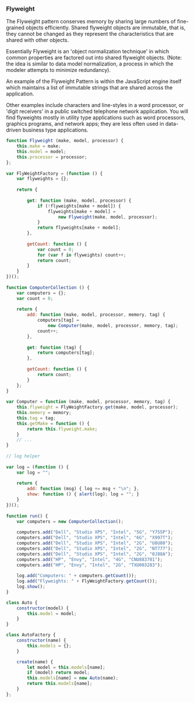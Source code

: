 ### Flyweight

The Flyweight pattern conserves memory by sharing large numbers of fine-grained objects efficiently. Shared flyweight objects are immutable, that is, they cannot be changed as they represent the characteristics that are shared with other objects.

Essentially Flyweight is an 'object normalization technique' in which common properties are factored out into shared flyweight objects. (Note: the idea is similar to data model normalization, a process in which the modeler attempts to minimize redundancy).

An example of the Flyweight Pattern is within the JavaScript engine itself which maintains a list of immutable strings that are shared across the application.

Other examples include characters and line-styles in a word processor, or 'digit receivers' in a public switched telephone network application. You will find flyweights mostly in utility type applications such as word processors, graphics programs, and network apps; they are less often used in data-driven business type applications.

```js
function Flyweight (make, model, processor) {
    this.make = make;
    this.model = model;
    this.processor = processor;
};
 
var FlyWeightFactory = (function () {
    var flyweights = {};
 
    return {
 
        get: function (make, model, processor) {
            if (!flyweights[make + model]) {
                flyweights[make + model] = 
                    new Flyweight(make, model, processor);
            }
            return flyweights[make + model];
        },
 
        getCount: function () {
            var count = 0;
            for (var f in flyweights) count++;
            return count;
        }
    }
})();
 
function ComputerCollection () {
    var computers = {};
    var count = 0;
 
    return {
        add: function (make, model, processor, memory, tag) {
            computers[tag] = 
                new Computer(make, model, processor, memory, tag);
            count++;
        },
 
        get: function (tag) {
            return computers[tag];
        },
 
        getCount: function () {
            return count;
        }
    };
}
 
var Computer = function (make, model, processor, memory, tag) {
    this.flyweight = FlyWeightFactory.get(make, model, processor);
    this.memory = memory;
    this.tag = tag;
    this.getMake = function () {
        return this.flyweight.make;
    }
    // ...
}
 
// log helper
 
var log = (function () {
    var log = "";
 
    return {
        add: function (msg) { log += msg + "\n"; },
        show: function () { alert(log); log = ""; }
    }
})();
 
function run() {
    var computers = new ComputerCollection();
    
    computers.add("Dell", "Studio XPS", "Intel", "5G", "Y755P");
    computers.add("Dell", "Studio XPS", "Intel", "6G", "X997T");
    computers.add("Dell", "Studio XPS", "Intel", "2G", "U8U80");
    computers.add("Dell", "Studio XPS", "Intel", "2G", "NT777");
    computers.add("Dell", "Studio XPS", "Intel", "2G", "0J88A");
    computers.add("HP", "Envy", "Intel", "4G", "CNU883701");
    computers.add("HP", "Envy", "Intel", "2G", "TXU003283");
 
    log.add("Computers: " + computers.getCount());
    log.add("Flyweights: " + FlyWeightFactory.getCount());
    log.show();
}
```

```js
class Auto {
	constructor(model) {
		this.model = model;
	}
}

class AutoFactory {
	constructor(name) {
		this.models = {};
	}

	create(name) {
		let model = this.models[name];
		if (model) return model;
		this.models[name] = new Auto(name);
		return this.models[name];
	}
};
```